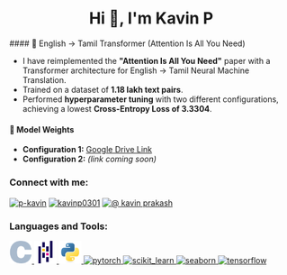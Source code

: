<h1 align="center">Hi 👋, I'm Kavin P</h1>
#### 🔗 English → Tamil Transformer (Attention Is All You Need) 

* I have reimplemented the **"Attention Is All You Need"** paper with a Transformer architecture for English → Tamil Neural Machine Translation.
* Trained on a dataset of **1.18 lakh text pairs**.
* Performed **hyperparameter tuning** with two different configurations, achieving a lowest **Cross-Entropy Loss of 3.3304**.

#### 🔗 Model Weights

* **Configuration 1:** [Google Drive Link](https://drive.google.com/drive/folders/1RkUaPYo096Y2b_ESYrLmyhMggdNL0Jq1?usp=drive_link)
* **Configuration 2:** *(link coming soon)*


<h3 align="left">Connect with me:</h3>
<p align="left">
<a href="https://linkedin.com/in/p-kavin" target="blank"><img align="center" src="https://raw.githubusercontent.com/rahuldkjain/github-profile-readme-generator/master/src/images/icons/Social/linked-in-alt.svg" alt="p-kavin" height="30" width="40" /></a>
<a href="https://kaggle.com/kavinp0301" target="blank"><img align="center" src="https://raw.githubusercontent.com/rahuldkjain/github-profile-readme-generator/master/src/images/icons/Social/kaggle.svg" alt="kavinp0301" height="30" width="40" /></a>
<a href="https://medium.com/@ kavin prakash" target="blank"><img align="center" src="https://raw.githubusercontent.com/rahuldkjain/github-profile-readme-generator/master/src/images/icons/Social/medium.svg" alt="@ kavin prakash" height="30" width="40" /></a>
</p>

<h3 align="left">Languages and Tools:</h3>
<p align="left"> <a href="https://www.cprogramming.com/" target="_blank" rel="noreferrer"> <img src="https://raw.githubusercontent.com/devicons/devicon/master/icons/c/c-original.svg" alt="c" width="40" height="40"/> </a> <a href="https://pandas.pydata.org/" target="_blank" rel="noreferrer"> <img src="https://raw.githubusercontent.com/devicons/devicon/2ae2a900d2f041da66e950e4d48052658d850630/icons/pandas/pandas-original.svg" alt="pandas" width="40" height="40"/> </a> <a href="https://www.python.org" target="_blank" rel="noreferrer"> <img src="https://raw.githubusercontent.com/devicons/devicon/master/icons/python/python-original.svg" alt="python" width="40" height="40"/> </a> <a href="https://pytorch.org/" target="_blank" rel="noreferrer"> <img src="https://www.vectorlogo.zone/logos/pytorch/pytorch-icon.svg" alt="pytorch" width="40" height="40"/> </a> <a href="https://scikit-learn.org/" target="_blank" rel="noreferrer"> <img src="https://upload.wikimedia.org/wikipedia/commons/0/05/Scikit_learn_logo_small.svg" alt="scikit_learn" width="40" height="40"/> </a> <a href="https://seaborn.pydata.org/" target="_blank" rel="noreferrer"> <img src="https://seaborn.pydata.org/_images/logo-mark-lightbg.svg" alt="seaborn" width="40" height="40"/> </a> <a href="https://www.tensorflow.org" target="_blank" rel="noreferrer"> <img src="https://www.vectorlogo.zone/logos/tensorflow/tensorflow-icon.svg" alt="tensorflow" width="40" height="40"/> </a> </p>
